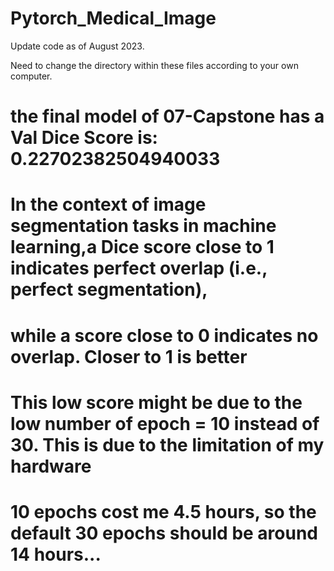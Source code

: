 # Pytorch_Medical_Image

Update code as of August 2023.

Need to change the directory within these files according to your own computer. 


# the final model of 07-Capstone has a Val Dice Score is: 0.22702382504940033
# In the context of image segmentation tasks in machine learning,a Dice score close to 1 indicates perfect overlap (i.e., perfect segmentation),
# while a score close to 0 indicates no overlap. Closer to 1 is better
# This low score might be due to the low number of epoch = 10 instead of 30. This is due to the limitation of my hardware
# 10 epochs cost me 4.5 hours, so the default 30 epochs should be around 14 hours...
